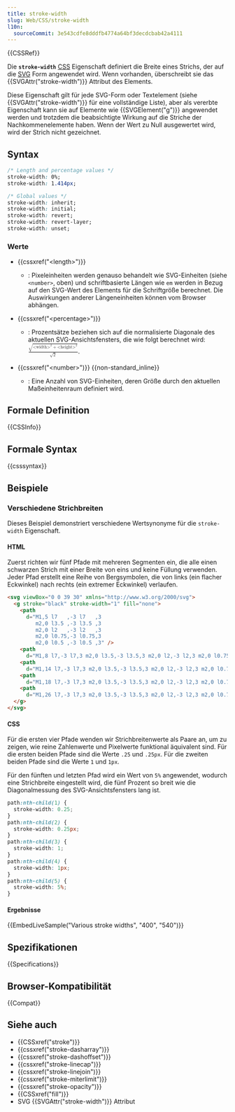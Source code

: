 ```yaml
---
title: stroke-width
slug: Web/CSS/stroke-width
l10n:
  sourceCommit: 3e543cdfe8dddfb4774a64bf3decdcbab42a4111
---
```


{{CSSRef}}

Die **`stroke-width`** [CSS](/de/docs/Web/CSS) Eigenschaft definiert die Breite eines Strichs, der auf die [SVG](/de/docs/Web/SVG) Form angewendet wird. Wenn vorhanden, überschreibt sie das {{SVGAttr("stroke-width")}} Attribut des Elements.

Diese Eigenschaft gilt für jede SVG-Form oder Textelement (siehe {{SVGAttr("stroke-width")}} für eine vollständige Liste), aber als vererbte Eigenschaft kann sie auf Elemente wie {{SVGElement("g")}} angewendet werden und trotzdem die beabsichtigte Wirkung auf die Striche der Nachkommenelemente haben. Wenn der Wert zu Null ausgewertet wird, wird der Strich nicht gezeichnet.

## Syntax

```css
/* Length and percentage values */
stroke-width: 0%;
stroke-width: 1.414px;

/* Global values */
stroke-width: inherit;
stroke-width: initial;
stroke-width: revert;
stroke-width: revert-layer;
stroke-width: unset;
```

### Werte

- {{cssxref("&lt;length&gt;")}}

  - : Pixeleinheiten werden genauso behandelt wie SVG-Einheiten (siehe `<number>`, oben) und schriftbasierte Längen wie `em` werden in Bezug auf den SVG-Wert des Elements für die Schriftgröße berechnet. Die Auswirkungen anderer Längeneinheiten können vom Browser abhängen.

- {{cssxref("&lt;percentage&gt;")}}

  - : Prozentsätze beziehen sich auf die normalisierte Diagonale des aktuellen SVG-Ansichtsfensters, die wie folgt berechnet wird: <math><mfrac><msqrt><mrow><msup><mi>&lt;width&gt;</mi><mn>2</mn></msup><mo>+</mo><msup><mi>&lt;height&gt;</mi><mn>2</mn></msup></mrow></msqrt><msqrt><mn>2</mn></msqrt></mfrac></math>.

- {{cssxref("&lt;number&gt;")}} {{non-standard_inline}}
  - : Eine Anzahl von SVG-Einheiten, deren Größe durch den aktuellen Maßeinheitenraum definiert wird.

## Formale Definition

{{CSSInfo}}

## Formale Syntax

{{csssyntax}}

## Beispiele

### Verschiedene Strichbreiten

Dieses Beispiel demonstriert verschiedene Wertsynonyme für die `stroke-width` Eigenschaft.

#### HTML

Zuerst richten wir fünf Pfade mit mehreren Segmenten ein, die alle einen schwarzen Strich mit einer Breite von eins und keine Füllung verwenden. Jeder Pfad erstellt eine Reihe von Bergsymbolen, die von links (ein flacher Eckwinkel) nach rechts (ein extremer Eckwinkel) verlaufen.

```html
<svg viewBox="0 0 39 30" xmlns="http://www.w3.org/2000/svg">
  <g stroke="black" stroke-width="1" fill="none">
    <path
      d="M1,5 l7   ,-3 l7   ,3
         m2,0 l3.5 ,-3 l3.5 ,3
         m2,0 l2   ,-3 l2   ,3
         m2,0 l0.75,-3 l0.75,3
         m2,0 l0.5 ,-3 l0.5 ,3" />
    <path
      d="M1,8 l7,-3 l7,3 m2,0 l3.5,-3 l3.5,3 m2,0 l2,-3 l2,3 m2,0 l0.75,-3 l0.75,3 m2,0 l0.5,-3 l0.5,3" />
    <path
      d="M1,14 l7,-3 l7,3 m2,0 l3.5,-3 l3.5,3 m2,0 l2,-3 l2,3 m2,0 l0.75,-3 l0.75,3 m2,0 l0.5,-3 l0.5,3" />
    <path
      d="M1,18 l7,-3 l7,3 m2,0 l3.5,-3 l3.5,3 m2,0 l2,-3 l2,3 m2,0 l0.75,-3 l0.75,3 m2,0 l0.5,-3 l0.5,3" />
    <path
      d="M1,26 l7,-3 l7,3 m2,0 l3.5,-3 l3.5,3 m2,0 l2,-3 l2,3 m2,0 l0.75,-3 l0.75,3 m2,0 l0.5,-3 l0.5,3" />
  </g>
</svg>
```

#### CSS

Für die ersten vier Pfade wenden wir Strichbreitenwerte als Paare an, um zu zeigen, wie reine Zahlenwerte und Pixelwerte funktional äquivalent sind. Für die ersten beiden Pfade sind die Werte `.25` und `.25px`. Für die zweiten beiden Pfade sind die Werte `1` und `1px`.

Für den fünften und letzten Pfad wird ein Wert von `5%` angewendet, wodurch eine Strichbreite eingestellt wird, die fünf Prozent so breit wie die Diagonalmessung des SVG-Ansichtsfensters lang ist.

```css
path:nth-child(1) {
  stroke-width: 0.25;
}
path:nth-child(2) {
  stroke-width: 0.25px;
}
path:nth-child(3) {
  stroke-width: 1;
}
path:nth-child(4) {
  stroke-width: 1px;
}
path:nth-child(5) {
  stroke-width: 5%;
}
```

#### Ergebnisse

{{EmbedLiveSample("Various stroke widths", "400", "540")}}

## Spezifikationen

{{Specifications}}

## Browser-Kompatibilität

{{Compat}}

## Siehe auch

- {{CSSxref("stroke")}}
- {{cssxref("stroke-dasharray")}}
- {{cssxref("stroke-dashoffset")}}
- {{cssxref("stroke-linecap")}}
- {{cssxref("stroke-linejoin")}}
- {{cssxref("stroke-miterlimit")}}
- {{cssxref("stroke-opacity")}}
- {{CSSxref("fill")}}
- SVG {{SVGAttr("stroke-width")}} Attribut
